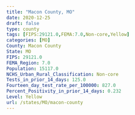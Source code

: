 ```yaml
---
title: "Macon County, MO"
date: 2020-12-25
draft: false
type: county
tags: [FIPS:29121.0,FEMA:7.0,Non-core,Yellow]
categories: [MO]
County: Macon County
State: MO
FIPS: 29121.0
FEMA_Region: 7.0
Population: 15117.0
NCHS_Urban_Rural_Classification: Non-core
Tests_in_prior_14_days: 125.0
Fourteen_day_test_rate_per_100000: 827.0
Percent_Positivity_in_prior_14_days: 0.232
Level: Yellow
url: /states/MO/macon-county
---
```



